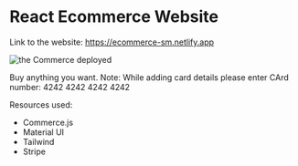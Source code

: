 # React Ecommerce Website

Link to the website: https://ecommerce-sm.netlify.app

![the Commerce deployed](https://user-images.githubusercontent.com/91958667/164680423-5dab8271-e1e4-4adf-a7d5-72bf10d5f5b2.JPG)

Buy anything you want. 
Note: While adding card details please enter CArd number: 4242 4242 4242 4242

Resources used: 
  * Commerce.js
  * Material UI
  * Tailwind
  * Stripe
